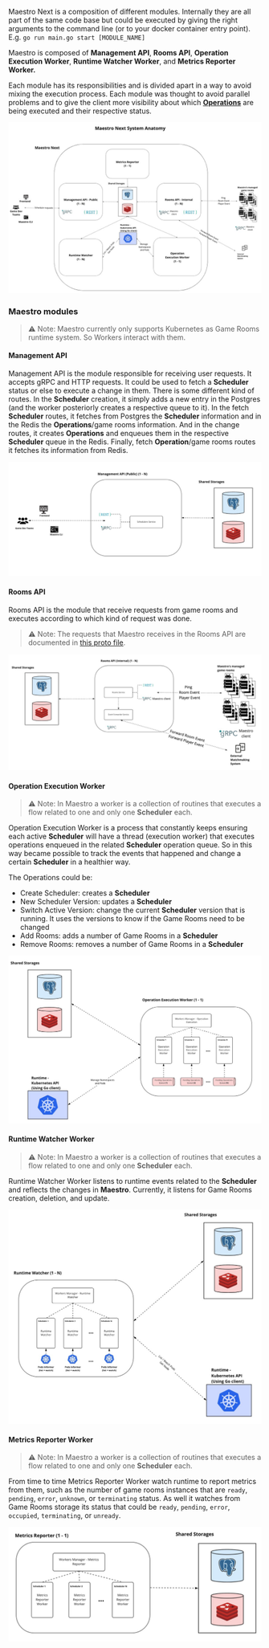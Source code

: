 Maestro Next is a composition of different modules. Internally they are all part of the same code base but could be executed by giving the right arguments to the command line (or to your docker container entry point). E.g. `go run main.go start [MODULE_NAME]`

Maestro is composed of **Management API**, **Rooms API**, **Operation Execution Worker**, **Runtime Watcher Worker**, and **Metrics Reporter Worker.** 

Each module has its responsibilities and is divided apart in a way to avoid mixing the execution process. Each module was thought to avoid parallel problems and to give the client more visibility about which [**Operations**](Operations.md) are being executed and their respective status.


![architecture IMAGE](./diagrams/Architecture.jpg)

### Maestro modules

> ⚠ Note: Maestro currently only supports Kubernetes as Game Rooms runtime system. So Workers interact with them.

#### Management API

Management API is the module responsible for receiving user requests. It accepts gRPC and HTTP requests. It could be used to fetch a **Scheduler** status or else to execute a change in them. There is some different kind of routes. In the **Scheduler** creation, it simply adds a new entry in the Postgres (and the worker posteriorly creates a respective queue to it). In the fetch **Scheduler** routes, it fetches from Postgres the **Scheduler** information and in the Redis the **Operations**/game rooms information. And in the change routes, it creates **Operations** and enqueues them in the respective **Scheduler** queue in the Redis. Finally, fetch **Operation**/game rooms routes it fetches its information from Redis.

![Management API IMAGE](./diagrams/Architecture-Management-API.jpg)

#### Rooms API

Rooms API is the module that receive requests from game rooms and executes according to which kind of request was done.

> ⚠ Note: The requests that Maestro receives in the Rooms API are documented in [this proto file](https://github.com/topfreegames/protos/blob/master/maestro/grpc/protobuf/events.proto).

![Rooms API IMAGE](./diagrams/Architecture-Rooms-API.jpg)

#### Operation Execution Worker

> ⚠ Note: In Maestro a worker is a collection of routines that executes a flow related to one and only one **Scheduler** each.

Operation Execution Worker is a process that constantly keeps ensuring each active **Scheduler** will have a thread (execution worker) that executes operations enqueued in the related **Scheduler** operation queue. So in this way became possible to track the events that happened and change a certain **Scheduler** in a healthier way.

The Operations could be:
- Create Scheduler: creates a **Scheduler**
- New Scheduler Version: updates a **Scheduler**
- Switch Active Version: change the current **Scheduler** version that is running. It uses the versions to know if the Game Rooms need to be changed
- Add Rooms: adds a number of Game Rooms in a **Scheduler**
- Remove Rooms: removes a number of Game Rooms in a **Scheduler**

![Operation Execution Worker IMAGE](./diagrams/Architecture-Operation-Execution-Worker.jpg)

#### Runtime Watcher Worker

> ⚠ Note: In Maestro a worker is a collection of routines that executes a flow related to one and only one **Scheduler** each.

Runtime Watcher Worker listens to runtime events related to the **Scheduler** and reflects the changes in **Maestro**. Currently, it listens for Game Rooms creation, deletion, and update.

![Runtime Watcher Worker IMAGE](./diagrams/Architecture-Runtime-Watcher-Worker.jpg)

#### Metrics Reporter Worker

> ⚠ Note: In Maestro a worker is a collection of routines that executes a flow related to one and only one **Scheduler** each.

From time to time Metrics Reporter Worker watch runtime to report metrics from them, such as the number of game rooms instances that are `ready`, `pending`, `error`, `unknown`, or `terminating` status. As well it watches from Game Rooms storage its status that could be `ready`, `pending`, `error`, `occupied`, `terminating`, or `unready`.

![Metrics Reporter Worker IMAGE](./diagrams/Architecture-Metrics-Reporter-Worker.jpg)
